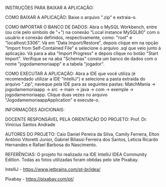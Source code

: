 INSTRUÇÕES PARA BAIXAR A APLICAÇÃO:

  COMO BAIXAR A APLICAÇÃO:
    Baixe o arquivo ".zip" e extraia-o.

  COMO IMPORTAR O BANCO DE DADOS:
    Abra o MySQL Workbench, entre (ou crie pelo simbolo de "+") na conexão "Local instance MySQL80" com o usuário e conexão definidos, respectivamente, como: "root" e "localhost:3306".
    Vá em "Data Import/Restore", depois clique em na opção "Import from Self-Contained File" e selecione o arquivo .sql que veio junto à aplicação. Vá para a aba "Import Progress" e
    depois clique no botão "Start Import". Verifique se na aba "Schemas" consta um banco de dados com o nome "jogodamemoriaapp" e a tabela "jogador".

  COMO EXECUTAR A APLICAÇÂO:
    Abra a IDE que você utiliza (é recomendado utilizar a IDE "IntelliJ") e selecione a pasta extraida do arquivo ".zip", naveque pela IDE para as seguintes pastas:
    MatchMania -> jogodamemoriaapp -> src -> main -> java -> com -> exemple -> jogodamemoriaapp. Clique duas vezes no arquivo "JogodamemoriaappApplication" e execute-o.


INFORMAÇÕES ADICIONAIS:

  DOCENTE RESPONSÁVEL PELA ORIENTAÇÃO DO PROJETO:
  Prof. Dr. Vinícius Santos Andrade
  
  AUTORES DO PROJETO:
  Caio Daniel Pereira da Silva, Camily Ferreira, Elton Antônio Vitoretti Junior, Gabriel Biliassi Ferreira dos Santos, Letícia Ricardo Hernandes e Rafael Barbosa do Nascimento.

REFERÊNCIAS:
  O projeto foi realizado na IDE IntelliJ IDEA Community Edition. Todas as fotos utilizadas foram obtidas pelo site Pixabay.

  IntelliJ - https://www.jetbrains.com/pt-br/idea/
  
  Pixabay - https://pixabay.com/pt/

